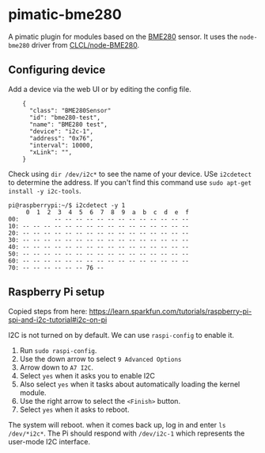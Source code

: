 # pimatic-bme280
A pimatic plugin for modules based on the [BME280](https://www.bosch-sensortec.com/bst/products/all_products/bme280) sensor. It uses the `node-bme280` driver from [CLCL/node-BME280](https://github.com/CLCL/node-BME280).

## Configuring device

Add a device via the web UI or by editing the config file.

```
    {
      "class": "BME280Sensor"
      "id": "bme280-test",
      "name": "BME280 test",
      "device": "i2c-1",
      "address": "0x76",
      "interval": 10000,
      "xLink": "",
    }
```

Check using `dir /dev/i2c*` to see the name of your device. USe `i2cdetect` to determine the address. If you can't find this command use `sudo apt-get install -y i2c-tools`.

```
pi@raspberrypi:~/$ i2cdetect -y 1
     0  1  2  3  4  5  6  7  8  9  a  b  c  d  e  f
00:          -- -- -- -- -- -- -- -- -- -- -- -- --
10: -- -- -- -- -- -- -- -- -- -- -- -- -- -- -- --
20: -- -- -- -- -- -- -- -- -- -- -- -- -- -- -- --
30: -- -- -- -- -- -- -- -- -- -- -- -- -- -- -- --
40: -- -- -- -- -- -- -- -- -- -- -- -- -- -- -- --
50: -- -- -- -- -- -- -- -- -- -- -- -- -- -- -- --
60: -- -- -- -- -- -- -- -- -- -- -- -- -- -- -- --
70: -- -- -- -- -- -- 76 --
```

## Raspberry Pi setup
Copied steps from here: https://learn.sparkfun.com/tutorials/raspberry-pi-spi-and-i2c-tutorial#i2c-on-pi

I2C is not turned on by default. We can use `raspi-config` to enable it.

1. Run `sudo raspi-config`.
2. Use the down arrow to select `9 Advanced Options`
3. Arrow down to `A7 I2C`.
4. Select `yes` when it asks you to enable I2C
5. Also select `yes` when it tasks about automatically loading the kernel module.
6. Use the right arrow to select the `<Finish>` button.
7. Select `yes` when it asks to reboot.

The system will reboot. when it comes back up, log in and enter `ls /dev/*i2c*`.
The Pi should respond with `/dev/i2c-1` which represents the user-mode I2C interface.
